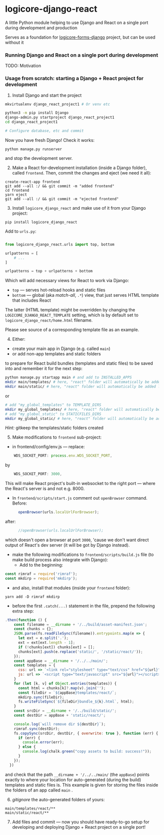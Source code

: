 # logicore-django-react

A little Python module helping to use Django and React on a single port during development and production

Serves as a foundation for [logicore-forms-django](https://github.com/Logicore-project/logicore-forms-django) project, but can be used without it

### Running Django and React on a single port during development

TODO: Motivation

### Usage from scratch: starting a Django + React project for development

1. Install Django and start the project
```bash
mkvirtualenv django_react_project1 # Or venv etc

python3 -m pip install Django
django-admin.py startproject django_react_project1
cd django_react_project1

# Configure database, etc and commit
```
Now you have fresh Django! Check it works:
```commandline
python manage.py runserver
```
and stop the development server.

2. Make a React for-development installation (inside a Django folder), called `frontend`.
Then, commit the changes and eject (we need it all): 
```commandline
create-react-app frontend
git add --all :/ && git commit -m "added frontend"
cd frontend
yarn eject
git add --all :/ && git commit -m "ejected frontend"
```

3. Install `logicore_django_react` and make use of it from your Django project:
```commandline
pip install logicore_django_react
```
Add to `urls.py`:
```python

from logicore_django_react.urls import top, bottom

urlpatterns = [
    # ...
]

urlpatterns = top + urlpatterns + bottom
```
Which will add necessary views for React to work via Django:

* `top` — serves hot-reload hooks and static files
* `bottom` — global (aka _match-all_, `.*`) view, that just serves HTML template that includes React

The latter (HTML template) might be overridden by changing
the `LOGICORE_DJANGO_REACT_TEMPLATE` setting, which is by default set to
`logicore_django_react/home.html` filename.

Please see source of a corresponding template file as an example.

4. Either:

* create your main app in Django (e.g. called `main`)
* or add non-app templates and static folders

 to prepare for React build bundles (templates and static files) to be saved into and remember it for the next step:

```bash
python manage.py startapp main # and add to INSTALLED_APPS
mkdir main/templates/ # here, "react" folder will automatically be added later
mkdir main/static/ # here, "react" folder will automatically be added later
```
or
```bash
# add "my_global_templates" to TEMPLATE_DIRS
mkdir my_global_templates/ # here, "react" folder will automatically be added later
# add "my_global_static" to STATICFILES_DIRS
mkdir my_global_static/ # here, "react" folder will automatically be added later
```

_Hint:_ gitkeep the templates/static folders created

5. Make modifications to `frontend` sub-project:

* in frontend/config/env.js — replace:
```javascript
    WDS_SOCKET_PORT: process.env.WDS_SOCKET_PORT,
```
by
```javascript
    WDS_SOCKET_PORT: 3000,
```
This will make React project's built-in websocket to the right port — where the React's server
is and not e.g. 8000.

* In `frontend/scripts/start.js` comment out `openBrowser` command. Before:
```javascript
      openBrowser(urls.localUrlForBrowser);
```
after:
```javascript
      //openBrowser(urls.localUrlForBrowser);
```
which doesn't open a browser at port `3000`, 'cause we don't want direct output
of React's dev server (it will be got by Django instead).

* make the following modifications to `frontend/scripts/build.js` file
(to make build process also integrate with Django):
  * Add to the beginning:
```javascript
const rimraf = require('rimraf');
const mkdirp = require('mkdirp');
```
  * and also, install that modules (inside your `frontend` folder):
```commandline
yarn add -D rimraf mkdirp
```

* before the first `.catch(...)` statement in the file, prepend the following extra step:
```javascript
.then(function () {
    const filename = __dirname + '/../build/asset-manifest.json';
    const chunks = {};
    JSON.parse(fs.readFileSync(filename)).entrypoints.map(e => {
      let ext = e.split('.');
      ext = ext[ext.length - 1];
      if (!chunks[ext]) chunks[ext] = [];
      chunks[ext].push(e.replace('static/', '/static/react/'));
    });
    const appBase = __dirname + '/../../main/';
    const templates = {
      css: url => `<link rel="stylesheet" type="text/css" href="${url}" />`,
      js: url => `<script type="text/javascript" src="${url}"></script>`,
    }
    for (let [k, v] of Object.entries(templates)) {
      const html = chunks[k]?.map(v).join('');
      const fileDir = `${appBase}templates/react/`;
      mkdirp.sync(fileDir);
      fs.writeFileSync(`${fileDir}bundle_${k}.html`, html);
    }
    const srcDir = __dirname + '/../build/static/';
    const destDir = appBase + 'static/react/';

    console.log(`will remove dir ${destDir}`);
    rimraf.sync(destDir);
    fs.copySync(srcDir, destDir, { overwrite: true }, function (err) {
      if (err) {
        console.error(err);
      } else {
        console.log(chalk.green("copy assets to build: success!"));
      }
    });
  })
```
and check that the path `__dirname + '/../../main/` (the `appBase`) points exactly to where your
location for auto-generated (during the build) templates and static files is.
This example is given for storing the files inside the folders of an app called `main` .

6. _gitignore_ the auto-generated folders of yours:
```gitignore
main/templates/react/**
main/static/react/**
```

7. Add files and commit — now you should have ready-to-go setup for
developing and deploying Django + React project on a single port!